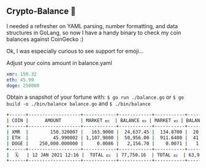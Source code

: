 ## Crypto-Balance 🚀

I needed a refresher on YAML parsing, number formatting, and data structures in GoLang,
so now I have a handy binary to check my coin balances against CoinGecko :)

Ok, I was especially curious to see support for emoji...

Adjust your coins amount in balance.yaml

```yaml
xmr: 150.32
eth: 45.99
doge: 250000
```

Obtain a snapshot of your fortune with:
`$ go run ./balance.go` or
`$ go build -o ./bin/balance balance.go` and `$ ./bin/balance`

```bash
+------+-------------------+------------+------------+-----------+------------+
| COIN |      AMOUNT       | MARKET 💵  | BALANCE 💵 | MARKET 💶 | BALANCE 💶 |
+------+-------------------+------------+------------+-----------+------------+
| XMR  |        150.320007 |   163.9000 |  24,637.45 |  134.8700 |  20,273.66 |
| ETH  |         45.990002 | 1,107.9800 |  50,956.00 |  911.6400 |  41,926.32 |
| DOGE |    250,000.000000 |     0.0086 |   2,156.70 |    0.0071 |   1,774.54 |
+------+-------------------+------------+------------+-----------+------------+
|  🗓️   | 12 JAN 2021 12:16 |  TOTAL 💵  | 77,750.16  | TOTAL 💶  | 63,974.52  |
+------+-------------------+------------+------------+-----------+------------+
```
